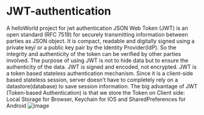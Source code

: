# JWT-authentication
A helloWorld project for jwt authentication
JSON Web Token (JWT) is an open standard (RFC 7519) for securely transmitting information between parties as JSON object.
It is compact, readable and digitally signed using a private key/ or a public key pair by the Identity Provider(IdP). So the integrity and authenticity of the token can be verified by other parties involved.
The purpose of using JWT is not to hide data but to ensure the authenticity of the data. JWT is signed and encoded, not encrypted.
JWT is a token based stateless authentication mechanism. Since it is a client-side based stateless session, server doesn’t have to completely rely on a datastore(database) to save session information.
The big advantage of JWT (Token-based Authentication) is that we store the Token on Client side: Local Storage for Browser, Keychain for IOS and SharedPreferences for Android
![image](https://user-images.githubusercontent.com/81873005/149291163-6f47f722-5a36-4f53-b536-a58f3d060b82.png)
